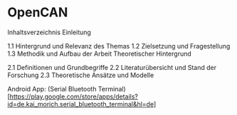 # OpenCAN

Inhaltsverzeichnis
Einleitung

1.1 Hintergrund und Relevanz des Themas
1.2 Zielsetzung und Fragestellung
1.3 Methodik und Aufbau der Arbeit
Theoretischer Hintergrund

2.1 Definitionen und Grundbegriffe
2.2 Literaturübersicht und Stand der Forschung
2.3 Theoretische Ansätze und Modelle



Android App:
(Serial Bluetooth Terminal)[https://play.google.com/store/apps/details?id=de.kai_morich.serial_bluetooth_terminal&hl=de]
